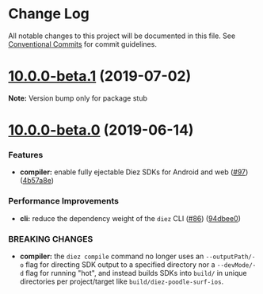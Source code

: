 # Change Log

All notable changes to this project will be documented in this file.
See [Conventional Commits](https://conventionalcommits.org) for commit guidelines.

# [10.0.0-beta.1](https://github.com/diez/diez/compare/v10.0.0-beta.0...v10.0.0-beta.1) (2019-07-02)

**Note:** Version bump only for package stub





# [10.0.0-beta.0](https://github.com/diez/diez/compare/v10.0.0-alpha.0...v10.0.0-beta.0) (2019-06-14)


### Features

* **compiler:** enable fully ejectable Diez SDKs for Android and web ([#97](https://github.com/diez/diez/issues/97)) ([4b57a8e](https://github.com/diez/diez/commit/4b57a8e))


### Performance Improvements

* **cli:** reduce the dependency weight of the `diez` CLI ([#86](https://github.com/diez/diez/issues/86)) ([94dbee0](https://github.com/diez/diez/commit/94dbee0))


### BREAKING CHANGES

* **compiler:** the `diez compile` command no longer uses an `--outputPath/-o` flag for directing SDK output to a specified directory nor a `--devMode/-d` flag for running "hot", and instead builds SDKs into `build/` in unique directories per project/target like `build/diez-poodle-surf-ios`.
